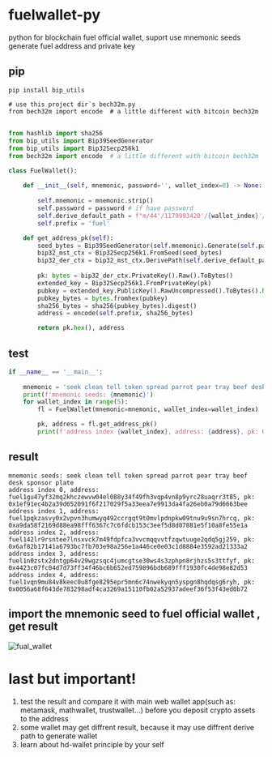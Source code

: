 # fuelwallet-py
python for blockchain fuel official wallet, suport use mnemonic seeds generate fuel address and private key

## pip
```
pip install bip_utils
```

```
# use this project dir`s bech32m.py
from bech32m import encode  # a little different with bitcoin bech32m 
```

## 
```python
from hashlib import sha256
from bip_utils import Bip39SeedGenerator
from bip_utils import Bip32Secp256k1
from bech32m import encode  # a little different with bitcoin bech32m 

class FuelWallet():
    
    def __init__(self, mnemonic, password='', wallet_index=0) -> None:
        
        self.mnemonic = mnemonic.strip()
        self.password = password # if have password
        self.derive_default_path = f"m/44'/1179993420'/{wallet_index}'/0/0"
        self.prefix = 'fuel'

    def get_address_pk(self):
        seed_bytes = Bip39SeedGenerator(self.mnemonic).Generate(self.password)
        bip32_mst_ctx = Bip32Secp256k1.FromSeed(seed_bytes)
        bip32_der_ctx = bip32_mst_ctx.DerivePath(self.derive_default_path)
        
        pk: bytes = bip32_der_ctx.PrivateKey().Raw().ToBytes()
        extended_key = Bip32Secp256k1.FromPrivateKey(pk)
        pubkey = extended_key.PublicKey().RawUncompressed().ToBytes().hex()[2:]
        pubkey_bytes = bytes.fromhex(pubkey)
        sha256_bytes = sha256(pubkey_bytes).digest()
        address = encode(self.prefix, sha256_bytes)

        return pk.hex(), address
```

## test
```python
if __name__ == '__main__':
   
    mnemonic = 'seek clean tell token spread parrot pear tray beef desk sponsor plate'
    print(f'mnemonic seeds: {mnemonic}')
    for wallet_index in range(5):
        fl = FuelWallet(mnemonic=mnemonic, wallet_index=wallet_index)

        pk, address = fl.get_address_pk()
        print(f'address index {wallet_index}, address: {address}, pk: 0x{pk}')
```
## result

```
mnemonic seeds: seek clean tell token spread parrot pear tray beef desk sponsor plate
address index 0, address: fuel1gu47yf32mq2khczewvw04el088y34f49fh3vqp4vn8p9yrc28uaqrr3t85, pk: 0x1ef91ec4b2a39d652091f6f217029f5a33eea7e9913da4fa26eb0a79d6663bee
address index 1, address: fuel1pqkzasvy0x2vpvn3humwyq492ccrgqt9t0mvlpdnpkw09tnu9u9sn7hrcq, pk: 0xa9da58f2169d88ea98fff6367c7c6fdcb153c3eef5d8d07881e5f10a8fe55e1a
address index 2, address: fuel142lr9rsntee7lnsxvck7m49fdpfca3vvcmqqvvtfzqwtuuge2qdq5gj259, pk: 0x6af82b17141a6793bc7fb703e98a256e1a446ce0e03c1d8884e3592ad21333a2
address index 3, address: fuel1n0zstx2dntgp64v29wgzsqc4jumcgtse30ws4s3zphpn8rjhzs5s3ttfyf, pk: 0x4423c07fc04d7d73ff34f46bc6b652ed759896bdb689fff1930fc4de98e82d53
address index 4, address: fuel1vqn9mu84v8keec0u8fge8295epr5mn6c74nwekyqn5yspgn8hqdqsg6ryh, pk: 0x0056a68f643de783298adf4ca3269a15110fb02a52937adeef36f53f43ed0b72
```

## import the mnemonic seed to fuel official wallet , get result
![fual_wallet](https://github.com/satisfywithmylife/fuel-wallet/assets/30144807/bbbd2a8b-8814-41a5-814c-bc0d4b843ab0)


# last but important!
1. test the result and compare it with main web wallet app(such as: metamask, mathwallet, trustwallet...) before you deposit crypto assets to the address
2. some wallet may get diffrent result, because it may use diffrent derive path to generate wallet
3. learn about hd-wallet principle by your self
